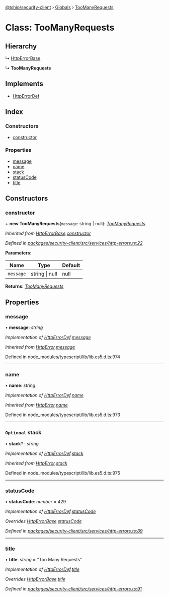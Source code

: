 [@tshio/security-client](../README.md) › [Globals](../globals.md) › [TooManyRequests](toomanyrequests.md)

# Class: TooManyRequests

## Hierarchy

  ↳ [HttpErrorBase](httperrorbase.md)

  ↳ **TooManyRequests**

## Implements

* [HttpErrorDef](../interfaces/httperrordef.md)

## Index

### Constructors

* [constructor](toomanyrequests.md#markdown-header-constructor)

### Properties

* [message](toomanyrequests.md#markdown-header-message)
* [name](toomanyrequests.md#markdown-header-name)
* [stack](toomanyrequests.md#markdown-header-optional-stack)
* [statusCode](toomanyrequests.md#markdown-header-statuscode)
* [title](toomanyrequests.md#markdown-header-title)

## Constructors

###  constructor

\+ **new TooManyRequests**(`message`: string | null): *[TooManyRequests](toomanyrequests.md)*

*Inherited from [HttpErrorBase](httperrorbase.md).[constructor](httperrorbase.md#markdown-header-constructor)*

*Defined in [packages/security-client/src/services/http-errors.ts:22](https://github.com/TheSoftwareHouse/rad-modules-tools/blob/22a789f/packages/security-client/src/services/http-errors.ts#L22)*

**Parameters:**

Name | Type | Default |
------ | ------ | ------ |
`message` | string &#124; null | null |

**Returns:** *[TooManyRequests](toomanyrequests.md)*

## Properties

###  message

• **message**: *string*

*Implementation of [HttpErrorDef](../interfaces/httperrordef.md).[message](../interfaces/httperrordef.md#markdown-header-message)*

*Inherited from [HttpError](../interfaces/httperror.md).[message](../interfaces/httperror.md#markdown-header-message)*

Defined in node_modules/typescript/lib/lib.es5.d.ts:974

___

###  name

• **name**: *string*

*Implementation of [HttpErrorDef](../interfaces/httperrordef.md).[name](../interfaces/httperrordef.md#markdown-header-name)*

*Inherited from [HttpError](../interfaces/httperror.md).[name](../interfaces/httperror.md#markdown-header-name)*

Defined in node_modules/typescript/lib/lib.es5.d.ts:973

___

### `Optional` stack

• **stack**? : *string*

*Implementation of [HttpErrorDef](../interfaces/httperrordef.md).[stack](../interfaces/httperrordef.md#markdown-header-optional-stack)*

*Inherited from [HttpError](../interfaces/httperror.md).[stack](../interfaces/httperror.md#markdown-header-optional-stack)*

Defined in node_modules/typescript/lib/lib.es5.d.ts:975

___

###  statusCode

• **statusCode**: *number* = 429

*Implementation of [HttpErrorDef](../interfaces/httperrordef.md).[statusCode](../interfaces/httperrordef.md#markdown-header-statuscode)*

*Overrides [HttpErrorBase](httperrorbase.md).[statusCode](httperrorbase.md#markdown-header-statuscode)*

*Defined in [packages/security-client/src/services/http-errors.ts:89](https://github.com/TheSoftwareHouse/rad-modules-tools/blob/22a789f/packages/security-client/src/services/http-errors.ts#L89)*

___

###  title

• **title**: *string* = "Too Many Requests"

*Implementation of [HttpErrorDef](../interfaces/httperrordef.md).[title](../interfaces/httperrordef.md#markdown-header-title)*

*Overrides [HttpErrorBase](httperrorbase.md).[title](httperrorbase.md#markdown-header-title)*

*Defined in [packages/security-client/src/services/http-errors.ts:91](https://github.com/TheSoftwareHouse/rad-modules-tools/blob/22a789f/packages/security-client/src/services/http-errors.ts#L91)*
